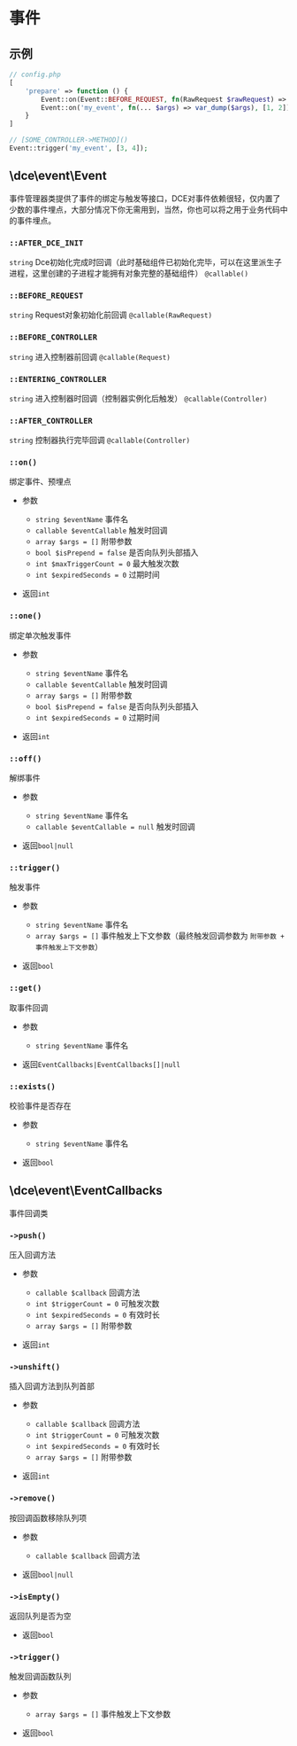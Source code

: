 # 事件

## 示例

```php
// config.php
[
    'prepare' => function () {
        Event::on(Event::BEFORE_REQUEST, fn(RawRequest $rawRequest) => var_dump($rawRequest::class));
        Event::on('my_event', fn(... $args) => var_dump($args), [1, 2]);
    }
]

// [SOME_CONTROLLER->METHOD]()
Event::trigger('my_event', [3, 4]);
```


## \dce\event\Event

事件管理器类提供了事件的绑定与触发等接口，DCE对事件依赖很轻，仅内置了少数的事件埋点，大部分情况下你无需用到，当然，你也可以将之用于业务代码中的事件埋点。


### `::AFTER_DCE_INIT`
`string` Dce初始化完成时回调（此时基础组件已初始化完毕，可以在这里派生子进程，这里创建的子进程才能拥有对象完整的基础组件） `@callable()`

### `::BEFORE_REQUEST`
`string` Request对象初始化前回调 `@callable(RawRequest)`

### `::BEFORE_CONTROLLER`
`string` 进入控制器前回调 `@callable(Request)`

### `::ENTERING_CONTROLLER`
`string` 进入控制器时回调（控制器实例化后触发） `@callable(Controller)`

### `::AFTER_CONTROLLER`
`string` 控制器执行完毕回调 `@callable(Controller)`


### `::on()`
绑定事件、预埋点

- 参数
  - `string $eventName` 事件名
  - `callable $eventCallable` 触发时回调
  - `array $args = []` 附带参数
  - `bool $isPrepend = false` 是否向队列头部插入
  - `int $maxTriggerCount = 0` 最大触发次数
  - `int $expiredSeconds = 0` 过期时间

- 返回`int`


### `::one()`
绑定单次触发事件

- 参数
  - `string $eventName` 事件名
  - `callable $eventCallable` 触发时回调
  - `array $args = []` 附带参数
  - `bool $isPrepend = false` 是否向队列头部插入
  - `int $expiredSeconds = 0` 过期时间

- 返回`int`


### `::off()`
解绑事件

- 参数
  - `string $eventName` 事件名
  - `callable $eventCallable = null` 触发时回调

- 返回`bool|null`


### `::trigger()`
触发事件

- 参数
  - `string $eventName` 事件名
  - `array $args = []` 事件触发上下文参数（最终触发回调参数为 `附带参数 + 事件触发上下文参数`）

- 返回`bool`


### `::get()`
取事件回调

- 参数
  - `string $eventName` 事件名

- 返回`EventCallbacks|EventCallbacks[]|null`


### `::exists()`
校验事件是否存在

- 参数
  - `string $eventName` 事件名

- 返回`bool`


## \dce\event\EventCallbacks

事件回调类


### `->push()`
压入回调方法

- 参数
  - `callable $callback` 回调方法
  - `int $triggerCount = 0` 可触发次数
  - `int $expiredSeconds = 0` 有效时长
  - `array $args = []` 附带参数

- 返回`int`


### `->unshift()`
插入回调方法到队列首部

- 参数
  - `callable $callback` 回调方法
  - `int $triggerCount = 0` 可触发次数
  - `int $expiredSeconds = 0` 有效时长
  - `array $args = []` 附带参数

- 返回`int`


### `->remove()`
按回调函数移除队列项

- 参数
  - `callable $callback` 回调方法

- 返回`bool|null`


### `->isEmpty()`
返回队列是否为空

- 返回`bool`


### `->trigger()`
触发回调函数队列

- 参数
  - `array $args = []` 事件触发上下文参数

- 返回`bool`